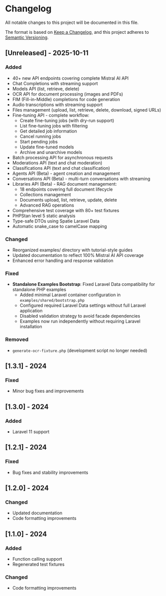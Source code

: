 # Changelog

All notable changes to this project will be documented in this file.

The format is based on [Keep a Changelog](https://keepachangelog.com/en/1.0.0/),
and this project adheres to [Semantic Versioning](https://semver.org/spec/v2.0.0.html).

## [Unreleased] - 2025-10-11

### Added

- 40+ new API endpoints covering complete Mistral AI API
- Chat Completions with streaming support
- Models API (list, retrieve, delete)
- OCR API for document processing (images and PDFs)
- FIM (Fill-in-Middle) completions for code generation
- Audio transcriptions with streaming support
- Files management (upload, list, retrieve, delete, download, signed URLs)
- Fine-tuning API - complete workflow:
    - Create fine-tuning jobs (with dry-run support)
    - List fine-tuning jobs with filtering
    - Get detailed job information
    - Cancel running jobs
    - Start pending jobs
    - Update fine-tuned models
    - Archive and unarchive models
- Batch processing API for asynchronous requests
- Moderations API (text and chat moderation)
- Classifications API (text and chat classification)
- Agents API (Beta) - agent creation and management
- Conversations API (Beta) - multi-turn conversations with streaming
- Libraries API (Beta) - RAG document management:
    - 18 endpoints covering full document lifecycle
    - Collections management
    - Documents upload, list, retrieve, update, delete
    - Advanced RAG operations
- Comprehensive test coverage with 80+ test fixtures
- PHPStan level 5 static analysis
- Type-safe DTOs using Spatie Laravel Data
- Automatic snake_case to camelCase mapping

### Changed

- Reorganized examples/ directory with tutorial-style guides
- Updated documentation to reflect 100% Mistral AI API coverage
- Enhanced error handling and response validation

### Fixed

- **Standalone Examples Bootstrap**: Fixed Laravel Data compatibility for standalone PHP examples
    - Added minimal Laravel container configuration in `examples/shared/bootstrap.php`
    - Configured required Laravel Data settings without full Laravel application
    - Disabled validation strategy to avoid facade dependencies
    - Examples now run independently without requiring Laravel installation

### Removed

- `generate-ocr-fixture.php` (development script no longer needed)

## [1.3.1] - 2024

### Fixed

- Minor bug fixes and improvements

## [1.3.0] - 2024

### Added

- Laravel 11 support

## [1.2.1] - 2024

### Fixed

- Bug fixes and stability improvements

## [1.2.0] - 2024

### Changed

- Updated documentation
- Code formatting improvements

## [1.1.0] - 2024

### Added

- Function calling support
- Regenerated test fixtures

### Changed

- Code formatting improvements
